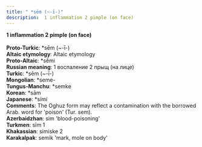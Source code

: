 ```yaml
---
title: " *sēm (~-ī-)"
description:  1 inflammation 2 pimple (on face)
---
```

<p data-pagefind-weight="0.5">
<strong> 1 inflammation 2 pimple (on face)</strong><br><br>
<strong>Proto-Turkic</strong>:  *sēm (~-ī-)<br>
<strong>Altaic etymology</strong>:  Altaic etymology<br>
<strong> Proto-Altaic</strong>:  *sḗmi<br>
<strong>Russian meaning</strong>:  1 воспаление 2 прыщ (на лице)<br>
<strong>Turkic</strong>:  *sēm (~-ī-)<br>
<strong>Mongolian</strong>:  *seme-<br>
<strong>Tungus-Manchu</strong>:  *semke<br>
<strong>Korean</strong>:  *sām<br>
<strong>Japanese</strong>:  *símí<br>
<strong>Comments</strong>:  The Oghuz form may reflect a contamination with the borrowed Arab. word for 'poison' (Tur. sem).<br>
<strong>Azerbaidzhan</strong>:  sim 'blood-poisoning'<br>
<strong>Turkmen</strong>:  sīm 1<br>
<strong>Khakassian</strong>:  simiske 2<br>
<strong>Karakalpak</strong>:  semik 'mark, mole on body'<br>

</p>
